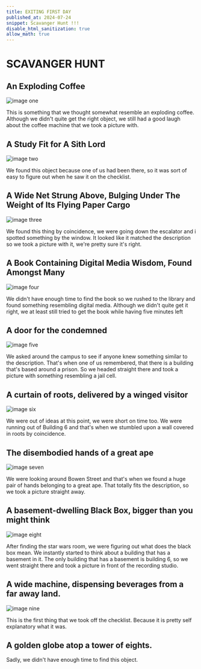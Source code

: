```yaml
---
title: EXITING FIRST DAY
published_at: 2024-07-24
snippet: Scavanger Hunt !!!
disable_html_sanitization: true
allow_math: true
---
```


# SCAVANGER HUNT
## An Exploding Coffee 
![image one](photo1.JPG)


This is something that we thought somewhat resemble an exploding coffee. Although we didn't quite get the right object, we still had a good laugh about the coffee machine that we took a picture with.

## A Study Fit for A Sith Lord
![image two](photo2.JPG)


We found this object because one of us had been there, so it was sort of easy to figure out when he saw it on the checklist.

## A Wide Net Strung Above, Bulging Under The Weight of Its Flying Paper Cargo
![image three](photo3.JPG)

We found this thing by coincidence, we were going down the escalator and i spotted something by the window. It looked like it matched the description so we took a picture with it, we're pretty sure it's right.


## A Book Containing Digital Media Wisdom, Found Amongst Many
![image four](photo4.JPG)

We didn't have enough time to find the book so we rushed to the library and found something resembling digital media. Although we didn't quite get it right, we at least still tried to get the book while having five minutes left


## A door for the condemned
![image five](photo10.JPG)

We asked around the campus to see if anyone knew something similar to the description. That's when one of us remembered, that there is a building that's based around a prison. So we headed straight there and took a picture with something resembling a jail cell.



## A curtain of roots, delivered by a winged visitor
![image six](photo8.JPG)

We were out of ideas at this point, we were short on time too. We were running out of Building 6 and that's when we stumbled upon a wall covered in roots by coincidence.

## The disembodied hands of a great ape
![image seven](photo5.JPG)

We were looking around Bowen Street and that's when we found a huge pair of hands belonging to a great ape. That totally fits the description, so we took a picture straight away.

## A basement-dwelling Black Box, bigger than you might think
![image eight](photo11.JPG)

After finding the star wars room, we were figuring out what does the black box mean. We instantly started to think about a building that has a basement in it. The only building that has a basement is building 6, so we went straight there and took a picture in front of the recording studio.

## A wide machine, dispensing beverages from a far away land.
![image nine](photo6.JPG)

This is the first thing that we took off the checklist. Because it is pretty self explanatory what it was.

## A golden globe atop a tower of eights.

Sadly, we didn't have enough time to find this object.


